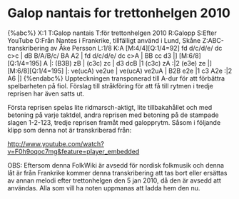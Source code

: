 # Galop nantais for trettonhelgen 2010

{%abc%}
X:1
T:Galop nantais
T:för trettonhelgen 2010
R:Galopp
S:Efter YouTube
O:Från Nantes i Frankrike, tillfälligt använd i Lund, Skåne
Z:ABC-transkribering av Åke Persson
L:1/8
K:A
[M:4/4][Q:1/4=92] fd d/c/d/e/ dc c>c | dB B/A/B/c/ BA A2 | fd d/c/d/e/ dc c>A | BB cc d3 |]
[M:6/8][Q:1/4=195] A |: (B3B) zB | (c3c) zc | d3 dcB |1 (c3c) zA :|2 (e3e) ze |]
[M:6/8][Q:1/4=195] |: ve(ucA) ve2ue | ve(ucA) ve2uA | B2B e2e |1 c3 A2e :|2 A6 |]
{%endabc%}
Uppteckningen transponerad till A-dur för att förbättra spelbarheten på fiol.
Förslag till stråkföring för att få till rytmen i tredje reprisen har även satts ut.

Första reprisen spelas lite ridmarsch-aktigt, lite tillbakahållet och med betoning på varje taktdel, andra reprisen med betoning på de stampade slagen 1-2-123, tredje reprisen framåt med galopprytm. Såsom i följande klipp som denna not är transkriberad från:

http://www.youtube.com/watch?v=F0h9oqoc7mg&feature=player_embedded

OBS: Eftersom denna FolkWiki är avsedd för nordisk folkmusik och denna låt är från Frankrike kommer denna transkribering att tas bort eller ersättas av annan melodi efter trettonhelgen den 5 jan 2010, då den är avsedd att användas. Alla som vill ha noten uppmanas att ladda hem den nu.
